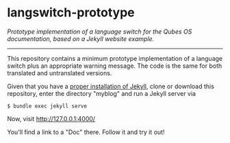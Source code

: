 # langswitch-prototype
*Prototype implementation of a language switch for the Qubes OS documentation, based on a Jekyll website example.*

---

This repository contains a minimum prototype implementation of a language switch plus an appropriate warning message. The code is the same for both translated and untranslated versions.

Given that you have a [proper installation of Jekyll][jekyll], clone or download this repository, enter the directory "myblog" and run a Jekyll server via

    $ bundle exec jekyll serve

Now, visit http://127.0.0.1:4000/

You'll find a link to a "Doc" there. Follow it and try it out!

[jekyll]: https://jekyllrb.com/
